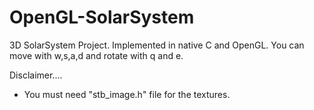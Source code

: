 # OpenGL-SolarSystem
3D SolarSystem Project.
Implemented in native C and OpenGL.
You can move with w,s,a,d and rotate with q and e.

Disclaimer....
- You must need "stb_image.h" file for the textures.
